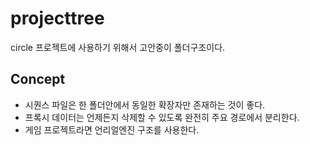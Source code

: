 # projecttree
circle 프로젝트에 사용하기 위해서 고안중이 폴더구조이다.

## Concept
- 시퀀스 파일은 한 폴더안에서 동일한 확장자만 존재하는 것이 좋다.
- 프록시 데이터는 언제든지 삭제할 수 있도록 완전히 주요 경로에서 분리한다.
- 게임 프로젝트라면 언리얼엔진 구조를 사용한다.

